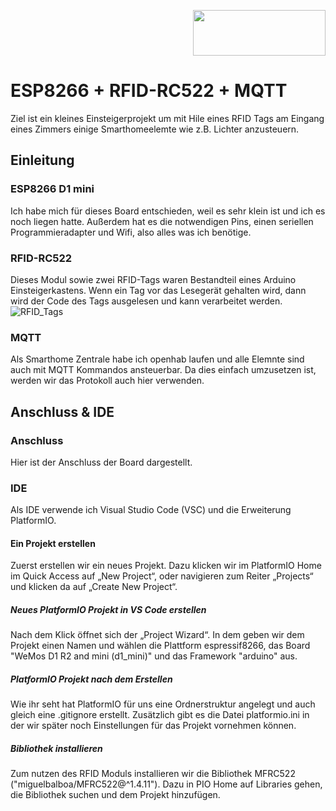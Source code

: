 <p align="right"><img src="https://github.com/Tigermatze/Alarmanlage/assets/45244783/a70fd7b6-153b-412b-a6fb-e56f49879feb" width="212" height="73"></p>
    
# ESP8266 + RFID-RC522 + MQTT
Ziel ist ein kleines Einsteigerprojekt um mit Hile eines RFID Tags am Eingang eines Zimmers einige Smarthomeelemte wie z.B. Lichter anzusteuern.

## Einleitung
### ESP8266 D1 mini
Ich habe mich für dieses Board entschieden, weil es sehr klein ist und ich es noch liegen hatte. Außerdem hat es die notwendigen Pins, einen seriellen Programmieradapter und Wifi, also alles was ich benötige.

### RFID-RC522
Dieses Modul sowie zwei RFID-Tags waren Bestandteil eines Arduino Einsteigerkastens.
Wenn ein Tag vor das Lesegerät gehalten wird, dann wird der Code des Tags ausgelesen und kann verarbeitet werden.
![RFID_Tags](https://github.com/Tigermatze/ESP8266_RFID_MQTT/assets/45244783/e28cbd86-0240-4321-9d39-74f1495bb726)
<img RFID_Pins-q7ndmwl6f40dbbfnvzeblqxq1v43y6eehg3gw261ho.webp>

### MQTT
Als Smarthome Zentrale habe ich openhab laufen und alle Elemnte sind auch mit MQTT Kommandos ansteuerbar. Da dies einfach umzusetzen ist, werden wir das Protokoll auch hier verwenden.

## Anschluss & IDE
### Anschluss
Hier ist der Anschluss der Board dargestellt.
<img RFID_Wemos_D1_Mini.webp>
<img RFID_Anschluss_Wemos_D1.webp>

### IDE
Als IDE verwende ich Visual Studio Code (VSC) und die Erweiterung PlatformIO.

#### Ein Projekt erstellen
Zuerst erstellen wir ein neues Projekt. Dazu klicken wir im PlatformIO Home im Quick Access auf „New Project“, oder navigieren zum Reiter „Projects“ und klicken da auf „Create New Project“.

##### Neues PlatformIO Projekt in VS Code erstellen
Nach dem Klick öffnet sich der „Project Wizard“. In dem geben wir dem Projekt einen Namen und wählen die Plattform espressif8266, das Board "WeMos D1 R2 and mini (d1_mini)" und das Framework "arduino" aus.

##### PlatformIO Projekt nach dem Erstellen
Wie ihr seht hat PlatformIO für uns eine Ordnerstruktur angelegt und auch gleich eine .gitignore erstellt. Zusätzlich gibt es die Datei platformio.ini in der wir später noch Einstellungen für das Projekt vornehmen können.

##### Bibliothek installieren
Zum nutzen des RFID Moduls installieren wir die Bibliothek MFRC522 ("miguelbalboa/MFRC522@^1.4.11"). Dazu in PIO Home auf Libraries gehen, die Bibliothek suchen und dem Projekt hinzufügen.

